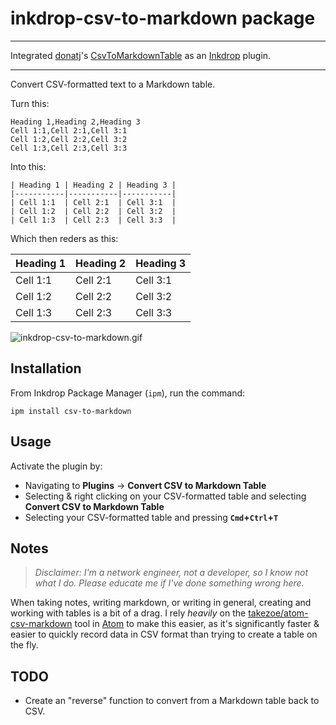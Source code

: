 # inkdrop-csv-to-markdown package

---

Integrated [donatj](https://github.com/donatj)'s [CsvToMarkdownTable](https://github.com/donatj/CsvToMarkdownTable) as an [Inkdrop](https://www.inkdrop.info) plugin.

---

Convert CSV-formatted text to a Markdown table.

Turn this:

```
Heading 1,Heading 2,Heading 3
Cell 1:1,Cell 2:1,Cell 3:1
Cell 1:2,Cell 2:2,Cell 3:2
Cell 1:3,Cell 2:3,Cell 3:3
```

Into this:

```
| Heading 1 | Heading 2 | Heading 3 | 
|-----------|-----------|-----------| 
| Cell 1:1  | Cell 2:1  | Cell 3:1  | 
| Cell 1:2  | Cell 2:2  | Cell 3:2  | 
| Cell 1:3  | Cell 2:3  | Cell 3:3  | 

```

Which then reders as this:

| Heading 1 | Heading 2 | Heading 3 | 
|-----------|-----------|-----------| 
| Cell 1:1  | Cell 2:1  | Cell 3:1  | 
| Cell 1:2  | Cell 2:2  | Cell 3:2  | 
| Cell 1:3  | Cell 2:3  | Cell 3:3  | 

![inkdrop-csv-to-markdown.gif](https://raw.githubusercontent.com/checktheroads/inkdrop-csv-to-markdown/master/assets/inkdrop-csv-to-markdown.gif)

## Installation
From Inkdrop Package Manager (`ipm`), run the command:

```
ipm install csv-to-markdown
```
## Usage
Activate the plugin by:
* Navigating to **Plugins** → **Convert CSV to Markdown Table**
* Selecting & right clicking on your CSV-formatted table and selecting **Convert CSV to Markdown Table**
* Selecting your CSV-formatted table and pressing **`Cmd`+`Ctrl`+`T`**

## Notes

>*Disclaimer: I'm a network engineer, not a developer, so I know not what I do. Please educate me if I've done something wrong here.*

When taking notes, writing markdown, or writing in general, creating and working with tables is a bit of a drag. I rely *heavily* on the [takezoe/atom-csv-markdown](https://github.com/takezoe/atom-csv-markdown) tool in [Atom](https://atom.io) to make this easier, as it's significantly faster & easier to quickly record data in CSV format than trying to create a table on the fly.

## TODO
* Create an "reverse" function to convert from a Markdown table back to CSV.
